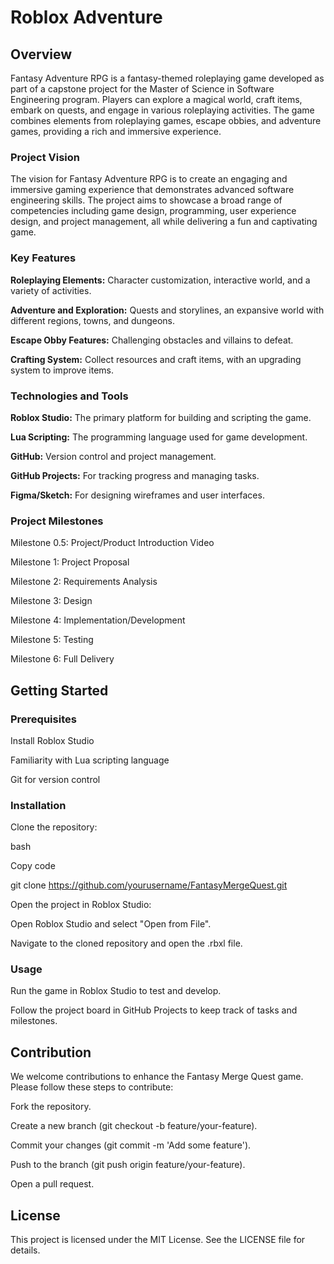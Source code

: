 # Roblox Adventure

## Overview

Fantasy Adventure RPG is a fantasy-themed roleplaying game developed as part of a capstone project for the Master of Science in Software Engineering program. Players can explore a magical world, craft items, embark on quests, and engage in various roleplaying activities. The game combines elements from roleplaying games, escape obbies, and adventure games, providing a rich and immersive experience.

### Project Vision

The vision for Fantasy Adventure RPG is to create an engaging and immersive gaming experience that demonstrates advanced software engineering skills. The project aims to showcase a broad range of competencies including game design, programming, user experience design, and project management, all while delivering a fun and captivating game.


### Key Features

**Roleplaying Elements:** Character customization, interactive world, and a variety of activities.

**Adventure and Exploration:** Quests and storylines, an expansive world with different regions, towns, and dungeons.

**Escape Obby Features:** Challenging obstacles and villains to defeat.

**Crafting System:** Collect resources and craft items, with an upgrading system to improve items.


### Technologies and Tools

**Roblox Studio:** The primary platform for building and scripting the game.

**Lua Scripting:** The programming language used for game development.

**GitHub:** Version control and project management.

**GitHub Projects:** For tracking progress and managing tasks.

**Figma/Sketch:** For designing wireframes and user interfaces.


### Project Milestones

Milestone 0.5: Project/Product Introduction Video

Milestone 1: Project Proposal

Milestone 2: Requirements Analysis

Milestone 3: Design

Milestone 4: Implementation/Development

Milestone 5: Testing

Milestone 6: Full Delivery


## Getting Started


### Prerequisites

Install Roblox Studio

Familiarity with Lua scripting language

Git for version control


### Installation

Clone the repository:

bash

Copy code

git clone https://github.com/yourusername/FantasyMergeQuest.git

Open the project in Roblox Studio:

Open Roblox Studio and select "Open from File".

Navigate to the cloned repository and open the .rbxl file.


### Usage

Run the game in Roblox Studio to test and develop.

Follow the project board in GitHub Projects to keep track of tasks and milestones.


## Contribution

We welcome contributions to enhance the Fantasy Merge Quest game. Please follow these steps to contribute:

Fork the repository.

Create a new branch (git checkout -b feature/your-feature).

Commit your changes (git commit -m 'Add some feature').

Push to the branch (git push origin feature/your-feature).

Open a pull request.


## License

This project is licensed under the MIT License. See the LICENSE file for details.
